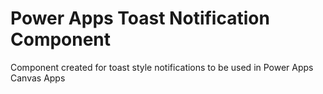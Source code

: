 # Power Apps Toast Notification Component
Component created for toast style notifications to be used in Power Apps Canvas Apps
